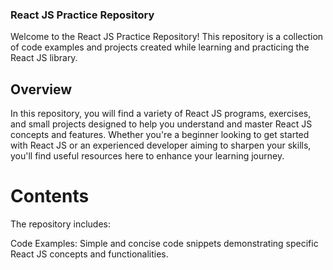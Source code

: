 
### React JS Practice Repository
Welcome to the React JS Practice Repository! This repository is a collection of code examples and projects created while learning and practicing the React JS library.

## Overview
In this repository, you will find a variety of React JS programs, exercises, and small projects designed to help you understand and master React JS concepts and features. Whether you're a beginner looking to get started with React JS or an experienced developer aiming to sharpen your skills, you'll find useful resources here to enhance your learning journey.

# Contents
The repository includes:

Code Examples: Simple and concise code snippets demonstrating specific React JS concepts and functionalities.
